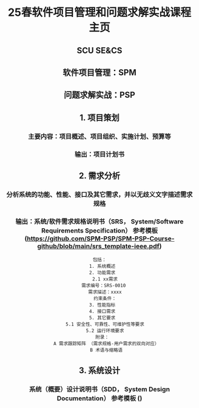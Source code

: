 <header>

<!--
  <<< Author notes: Course header >>>
  Include a 1280×640 image, course title in sentence case, and a concise description in emphasis.
  In your repository settings: enable template repository, add your 1280×640 social image, auto delete head branches.
  Add your open source license, GitHub uses MIT license.
-->

# 25春软件项目管理和问题求解实战课程主页
## SCU SE&CS
## 软件项目管理：SPM
## 问题求解实战：PSP 

## 1. 项目策划
  ### 主要内容：项目概述、项目组织、实施计划、预算等
  ### 输出：项目计划书
## 2. 需求分析
  ### 分析系统的功能、性能、接口及其它需求，并以无歧义文字描述需求规格
  ### 输出：系统/软件需求规格说明书（SRS， System/Software Requirements Specification） 参考模板 (https://github.com/SPM-PSP/SPM-PSP-Course-github/blob/main/srs_template-ieee.pdf)
    包括：
      1. 系统概述
      2. 功能需求
        2.1 xx需求
        需求编号：SRS-0010 
        需求描述：xxxx
        约束条件：
      3. 性能指标
      4. 接口需求
      5. 其它要求
        5.1 安全性、可靠性、可维护性等要求
        5.2 运行环境要求
      附录：
         A 需求跟踪矩阵 （需求规格-用户需求的双向对应）
         B 术语与缩略语
         
## 3. 系统设计
  ### 系统（概要）设计说明书（SDD， System Design Documentation） 参考模板 ()


